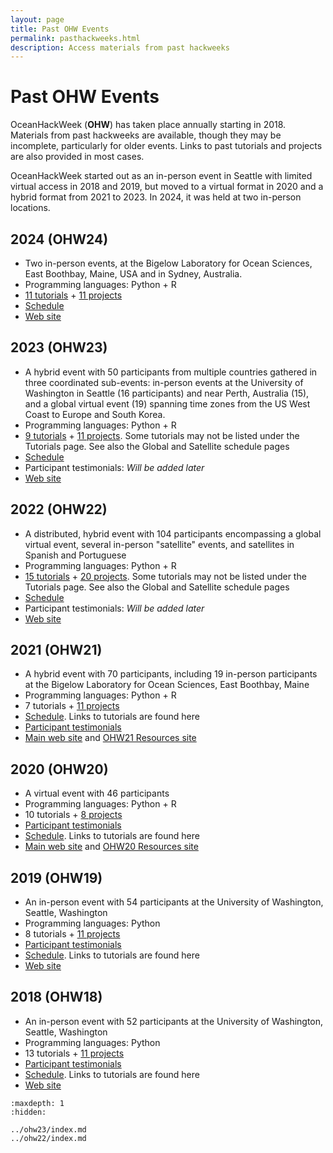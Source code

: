 ```yaml
---
layout: page
title: Past OHW Events
permalink: pasthackweeks.html
description: Access materials from past hackweeks
---
```


# Past OHW Events

OceanHackWeek (**OHW**) has taken place annually starting in 2018. Materials from past hackweeks are available, though they may be incomplete, particularly for older events. Links to past tutorials and projects are also provided in most cases.

OceanHackWeek started out as an in-person event in Seattle with limited virtual access in 2018 and 2019, but moved to a virtual format in 2020 and a hybrid format from 2021 to 2023. In 2024, it was held at two in-person locations.

## 2024 (OHW24)

- Two in-person events, at the Bigelow Laboratory for Ocean Sciences, East Boothbay, Maine, USA and in Sydney, Australia.
- Programming languages: Python + R
- [11 tutorials](../ohw24/tutorials-index/index) + [11 projects](../ohw24/projects/projects_thisyear)
- [Schedule](../ohw24/schedule)
- [Web site](../ohw24/index)

## 2023 (OHW23)

- A hybrid event with 50 participants from multiple countries gathered in three coordinated sub-events: in-person events at the University of Washington in Seattle (16 participants) and near Perth, Australia (15), and a global virtual event (19) spanning time zones from the US West Coast to Europe and South Korea.
- Programming languages: Python + R
- [9 tutorials](../ohw23/tutorials-index/index) + [11 projects](../ohw23/projects/projects_thisyear). Some tutorials may not be listed under the Tutorials page. See also the Global and Satellite schedule pages
- [Schedule](../ohw23/schedule)
- Participant testimonials: *Will be added later*
- [Web site](../ohw23/index)

## 2022 (OHW22)

- A distributed, hybrid event with 104 participants encompassing a global virtual event, several in-person "satellite" events, and satellites in Spanish and Portuguese
- Programming languages: Python + R
- [15 tutorials](https://oceanhackweek.org/ohw22/tutorials-index/index.html) + [20 projects](https://oceanhackweek.org/ohw22/projects/projects_thisyear.html). Some tutorials may not be listed under the Tutorials page. See also the Global and Satellite schedule pages
- [Schedule](https://oceanhackweek.org/ohw22/schedule.html)
- Participant testimonials: *Will be added later*
- [Web site](../ohw22/index)

## 2021 (OHW21)

- A hybrid event with 70 participants, including 19 in-person participants at the Bigelow Laboratory for Ocean Sciences, East Boothbay, Maine
- Programming languages: Python + R
- 7 tutorials + [11 projects](https://oceanhackweek.org/ohw-resources/projects/projectlist/)
- [Schedule](https://oceanhackweek.org/ohw-resources/schedule/#main-virtual-event). Links to tutorials are found here
- [Participant testimonials](testimonials.md#ohw21-hybrid)
- [Main web site](https://oceanhackweek.org/ohw21/) and [OHW21 Resources site](https://oceanhackweek.org/ohw-resources/)

## 2020 (OHW20)

- A virtual event with 46 participants
- Programming languages: Python + R
- 10 tutorials + [8 projects](https://oceanhackweek.org/ohw21/projects_2020.html)
- [Participant testimonials](testimonials.md#ohw20-virtual)
- [Schedule](https://oceanhackweek.org/ohw-resources/ohw20/schedule/). Links to tutorials are found here
- [Main web site](https://oceanhackweek.org/ohw20/) and [OHW20 Resources site](https://oceanhackweek.org/ohw-resources/ohw20/)

## 2019 (OHW19)

- An in-person event with 54 participants at the University of Washington, Seattle, Washington
- Programming languages: Python
- 8 tutorials + [11 projects](https://oceanhackweek.org/ohw19/projects_2019.html)
- [Participant testimonials](testimonials.md#ohw19-in-person)
- [Schedule](https://oceanhackweek.org/ohw19/curriculum_2019.html). Links to tutorials are found here
- [Web site](https://oceanhackweek.org/ohw19/)

## 2018 (OHW18)

- An in-person event with 52 participants at the University of Washington, Seattle, Washington
- Programming languages: Python
- 13 tutorials + [11 projects](https://oceanhackweek.org/ohw2018/projects.html)
- [Participant testimonials](testimonials.md#ohw18-in-person)
- [Schedule](https://oceanhackweek.org/ohw2018/schedule.html). Links to tutorials are found here
- [Web site](https://oceanhackweek.org/ohw2018/)


```{toctree}
:maxdepth: 1
:hidden:

../ohw23/index.md
../ohw22/index.md
```
